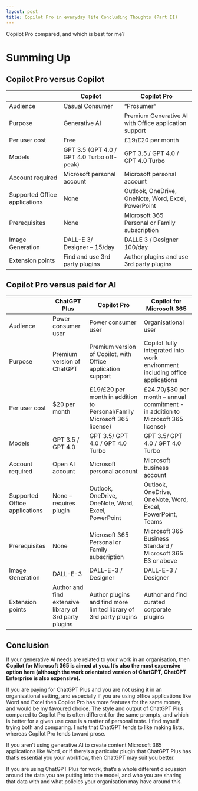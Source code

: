 ```yaml
---
layout: post
title: Copilot Pro in everyday life Concluding Thoughts (Part II)
---
```


Copilot Pro compared, and which is best for me?

# Summing Up

## Copilot Pro versus Copilot

|                               | **Copilot**                                | **Copilot Pro**                                       |
|-------------------------------|--------------------------------------------|-------------------------------------------------------|
| Audience                      | Casual Consumer                            | “Prosumer”                                            |
| Purpose                       | Generative AI                              | Premium Generative AI with Office application support |
| Per user cost                 | Free                                       | £19/£20 per month                                     |
| Models                        | GPT 3.5 (GPT 4.0 / GPT 4.0 Turbo off-peak) | GPT 3.5 / GPT 4.0 / GPT 4.0 Turbo                     |
| Account required              | Microsoft personal account                 | Microsoft personal account                            |
| Supported Office applications | None                                       | Outlook, OneDrive, OneNote, Word, Excel, PowerPoint   |
| Prerequisites                 | None                                       | Microsoft 365 Personal or Family subscription         |
| Image Generation              | DALL-E 3/ Designer – 15/day                | DALLE 3 / Designer 100/day                            |
| Extension points              | Find and use 3rd party plugins             | Author plugins and use 3rd party plugins              |


## Copilot Pro versus paid for AI

|                               | **ChatGPT Plus**                                       | **Copilot Pro**                                                         | **Copilot for Microsoft 365**                                                     |
|-------------------------------|--------------------------------------------------------|-------------------------------------------------------------------------|-----------------------------------------------------------------------------------|
| Audience                      | Power consumer user                                    | Power consumer user                                                     | Organisational user                                                               |
| Purpose                       | Premium version of ChatGPT                             | Premium version of Copilot, with Office application support             | Copilot fully integrated into work environment including office applications      |
| Per user cost                 | \$20 per month                                         | £19/£20 per month in addition to Personal/Family Microsoft 365 license) | £24.70/\$30 per month – annual commitment - in addition to Microsoft 365 license) |
| Models                        | GPT 3.5 / GPT 4.0                                      | GPT 3.5/ GPT 4.0 / GPT 4.0 Turbo                                        | GPT 3.5/ GPT 4.0 / GPT 4.0 Turbo                                                  |
| Account required              | Open AI account                                        | Microsoft personal account                                              | Microsoft business account                                                        |
| Supported Office applications | None – requires plugin                                 | Outlook, OneDrive, OneNote, Word, Excel, PowerPoint                     | Outlook, OneDrive, OneNote, Word, Excel, PowerPoint, Teams                        |
| Prerequisites                 | None                                                   | Microsoft 365 Personal or Family subscription                           | Microsoft 365 Business Standard / Microsoft 365 E3 or above                       |
| Image Generation              | DALL-E-3                                               | DALL-E-3 / Designer                                                     | DALL-E-3 / Designer                                                               |
| Extension points              | Author and find extensive library of 3rd party plugins | Author plugins and find more limited library of 3rd party plugins       | Author and find curated corporate plugins                                         |


## Conclusion

If your generative AI needs are related to your work in an organisation, then **Copilot for Microsoft 365 is aimed at you. It’s also the most expensive option here (although the work orientated version of ChatGPT, ChatGPT Enterprise is also expensive).**

If you are paying for ChatGPT Plus and you are not using it in an organisational setting, and especially if you are using office applications like Word and Excel then Copilot Pro has more features for the same money, and would be my favoured choice. The style and output of ChatGPT Plus compared to Copilot Pro is often different for the same prompts, and which is better for a given use case is a matter of personal taste. I find myself trying both and comparing. I note that ChatGPT tends to like making lists, whereas Copilot Pro tends toward prose.

If you aren’t using generative AI to create content Microsoft 365 applications like Word, or if there’s a particular plugin that ChatGPT Plus has that’s essential you your workflow, then ChatGPT may suit you better.

If you are using ChatGPT Plus for work, that’s a whole different discussion around the data you are putting into the model, and who you are sharing that data with and what policies your organisation may have around this.
